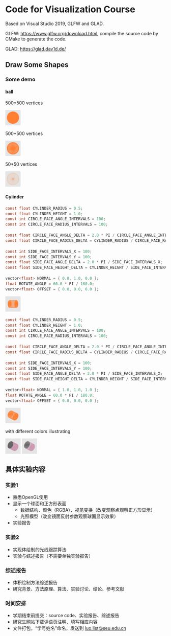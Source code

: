 # Code for Visualization Course

Based on Visual Studio 2019, GLFW and GLAD.

GLFW: https://www.glfw.org/download.html, compile the source code by CMake to generate the code.

GLAD: https://glad.dav1d.de/

## Draw Some Shapes

### Some demo

#### ball

500*500 vertices

<img width=240 height=240 src="https://github.com/TiankaiHang/GlVisualization/blob/master/GlVisualization/figs/ball.png" style="zoom:20%"/>

500*500 vertices

<img width=240 height=240 src="https://github.com/TiankaiHang/GlVisualization/blob/master/GlVisualization/figs/ball1.png" style="zoom:20%"/>

50*50 vertices

<img width=240 height=240 src="https://github.com/TiankaiHang/GlVisualization/blob/master/GlVisualization/figs/ball2.png" style="zoom:20%"/>

#### Cylinder

```c
const float CYLINDER_RADIUS = 0.5;
const float CYLINDER_HEIGHT = 1.0;
const int CIRCLE_FACE_ANGLE_INTERVALS = 100;
const int CIRCLE_FACE_RADIUS_INTERVALS = 100;
    
const float CIRCLE_FACE_ANGLE_DELTA = 2.0 * PI / CIRCLE_FACE_ANGLE_INTERVALS;
const float CIRCLE_FACE_RADIUS_DELTA = CYLINDER_RADIUS / CIRCLE_FACE_RADIUS_INTERVALS;

const int SIDE_FACE_INTERVALS_X = 100;
const int SIDE_FACE_INTERVALS_Y = 100;
const float SIDE_FACE_ANGLE_DELTA = 2.0 * PI / SIDE_FACE_INTERVALS_X;
const float SIDE_FACE_HEIGHT_DELTA = CYLINDER_HEIGHT / SIDE_FACE_INTERVALS_Y;
    
vector<float> NORMAL = { 0.0, 1.0, 0.0 };
float ROTATE_ANGLE = 60.0 * PI / 180.0;
vector<float> OFFSET = { 0.0, 0.0, 0.0 };
```

<img width=240 height=240 src="https://github.com/TiankaiHang/GlVisualization/blob/master/GlVisualization/figs/cylinder_60.png" style="zoom:20%"/>

```c
const float CYLINDER_RADIUS = 0.5;
const float CYLINDER_HEIGHT = 1.0;
const int CIRCLE_FACE_ANGLE_INTERVALS = 100;
const int CIRCLE_FACE_RADIUS_INTERVALS = 100;
    
const float CIRCLE_FACE_ANGLE_DELTA = 2.0 * PI / CIRCLE_FACE_ANGLE_INTERVALS;
const float CIRCLE_FACE_RADIUS_DELTA = CYLINDER_RADIUS / CIRCLE_FACE_RADIUS_INTERVALS;

const int SIDE_FACE_INTERVALS_X = 100;
const int SIDE_FACE_INTERVALS_Y = 100;
const float SIDE_FACE_ANGLE_DELTA = 2.0 * PI / SIDE_FACE_INTERVALS_X;
const float SIDE_FACE_HEIGHT_DELTA = CYLINDER_HEIGHT / SIDE_FACE_INTERVALS_Y;
    
vector<float> NORMAL = { 1.0, 1.0, 1.0 };
float ROTATE_ANGLE = 60.0 * PI / 180.0;
vector<float> OFFSET = { 0.0, 0.0, 0.0 };
```

<img width=240 height=240 src="https://github.com/TiankaiHang/GlVisualization/blob/master/GlVisualization/figs/cylinder_norm111.png" style="zoom:20%"/>

with different colors illustrating

<img width=240 height=240 src="https://github.com/TiankaiHang/GlVisualization/blob/master/GlVisualization/figs/cylinder_norm111_diff_color.png" style="zoom:20%"/>

<img width=240 height=240 src="https://github.com/TiankaiHang/GlVisualization/blob/master/GlVisualization/figs/cylinder_norm111_diff_color_ploygon.png" style="zoom:20%"/>

## 具体实验内容

### 实验1

- 熟悉OpenGL使用
- 显示一个球面和正方形表面
  - 数据结构、颜色（RGBA）、视见变换（改变观察点观察正方形显示）
  - 光照模型（改变镜面反射参数观察球面显示效果）
- 实验报告

### 实验2

- 实现体绘制的光线跟踪算法
- 实验与综述报告（不需要单独实验报告）

### 综述报告

- 体积绘制方法综述报告
- 研究背景、方法原理、算法、实验讨论、结论、参考文献

### 时间安排

- 学期结束前提交：source code、实验报告、综述报告
- 研究生网站下载评语页注明、填写相应内容
- 文件打包，“学号姓名”命名，发送到 luo.list@seu.edu.cn



